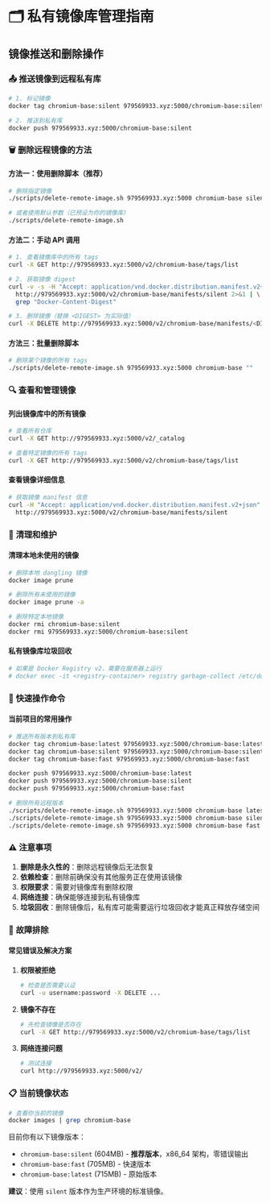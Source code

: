 # 🗂️ 私有镜像库管理指南

## 镜像推送和删除操作

### 📤 **推送镜像到远程私有库**

```bash
# 1. 标记镜像
docker tag chromium-base:silent 979569933.xyz:5000/chromium-base:silent

# 2. 推送到私有库
docker push 979569933.xyz:5000/chromium-base:silent
```

### 🗑️ **删除远程镜像的方法**

#### 方法一：使用删除脚本（推荐）

```bash
# 删除指定镜像
./scripts/delete-remote-image.sh 979569933.xyz:5000 chromium-base silent

# 或者使用默认参数（已预设为你的镜像库）
./scripts/delete-remote-image.sh
```

#### 方法二：手动 API 调用

```bash
# 1. 查看镜像库中的所有 tags
curl -X GET http://979569933.xyz:5000/v2/chromium-base/tags/list

# 2. 获取镜像 digest
curl -v -s -H "Accept: application/vnd.docker.distribution.manifest.v2+json" \
  http://979569933.xyz:5000/v2/chromium-base/manifests/silent 2>&1 | \
  grep "Docker-Content-Digest"

# 3. 删除镜像（替换 <DIGEST> 为实际值）
curl -X DELETE http://979569933.xyz:5000/v2/chromium-base/manifests/<DIGEST>
```

#### 方法三：批量删除脚本

```bash
# 删除某个镜像的所有 tags
./scripts/delete-remote-image.sh 979569933.xyz:5000 chromium-base ""
```

### 🔍 **查看和管理镜像**

#### 列出镜像库中的所有镜像

```bash
# 查看所有仓库
curl -X GET http://979569933.xyz:5000/v2/_catalog

# 查看特定镜像的所有 tags
curl -X GET http://979569933.xyz:5000/v2/chromium-base/tags/list
```

#### 查看镜像详细信息

```bash
# 获取镜像 manifest 信息
curl -H "Accept: application/vnd.docker.distribution.manifest.v2+json" \
  http://979569933.xyz:5000/v2/chromium-base/manifests/silent
```

### 🧹 **清理和维护**

#### 清理本地未使用的镜像

```bash
# 删除本地 dangling 镜像
docker image prune

# 删除所有未使用的镜像
docker image prune -a

# 删除特定本地镜像
docker rmi chromium-base:silent
docker rmi 979569933.xyz:5000/chromium-base:silent
```

#### 私有镜像库垃圾回收

```bash
# 如果是 Docker Registry v2，需要在服务器上运行
# docker exec -it <registry-container> registry garbage-collect /etc/docker/registry/config.yml
```

### 🚀 **快速操作命令**

#### 当前项目的常用操作

```bash
# 推送所有版本到私有库
docker tag chromium-base:latest 979569933.xyz:5000/chromium-base:latest
docker tag chromium-base:silent 979569933.xyz:5000/chromium-base:silent
docker tag chromium-base:fast 979569933.xyz:5000/chromium-base:fast

docker push 979569933.xyz:5000/chromium-base:latest
docker push 979569933.xyz:5000/chromium-base:silent  
docker push 979569933.xyz:5000/chromium-base:fast

# 删除所有远程版本
./scripts/delete-remote-image.sh 979569933.xyz:5000 chromium-base latest
./scripts/delete-remote-image.sh 979569933.xyz:5000 chromium-base silent
./scripts/delete-remote-image.sh 979569933.xyz:5000 chromium-base fast
```

### ⚠️ **注意事项**

1. **删除是永久性的**：删除远程镜像后无法恢复
2. **依赖检查**：删除前确保没有其他服务正在使用该镜像
3. **权限要求**：需要对镜像库有删除权限
4. **网络连接**：确保能够连接到私有镜像库
5. **垃圾回收**：删除镜像后，私有库可能需要运行垃圾回收才能真正释放存储空间

### 🔧 **故障排除**

#### 常见错误及解决方案

1. **权限被拒绝**
   ```bash
   # 检查是否需要认证
   curl -u username:password -X DELETE ...
   ```

2. **镜像不存在**
   ```bash
   # 先检查镜像是否存在
   curl -X GET http://979569933.xyz:5000/v2/chromium-base/tags/list
   ```

3. **网络连接问题**
   ```bash
   # 测试连接
   curl http://979569933.xyz:5000/v2/
   ```

### 📋 **当前镜像状态**

```bash
# 查看你当前的镜像
docker images | grep chromium-base
```

目前你有以下镜像版本：
- `chromium-base:silent` (604MB) - **推荐版本**，x86_64 架构，零错误输出
- `chromium-base:fast` (705MB) - 快速版本
- `chromium-base:latest` (715MB) - 原始版本

**建议**：使用 `silent` 版本作为生产环境的标准镜像。